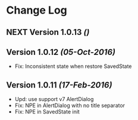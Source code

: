 Change Log
==========

NEXT Version 1.0.13 *()*
----------------------------------

Version 1.0.12 *(05-Oct-2016)*
----------------------------------
* Fix: Inconsistent state when restore SavedState

Version 1.0.11 *(17-Feb-2016)*
----------------------------------
* Upd: use support v7 AlertDialog
* Fix: NPE in AlertDialog with no title separator 
* Fix: NPE in SavedState init